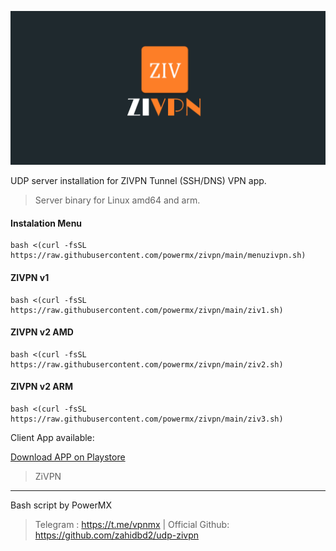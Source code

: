 ![](https://github.com/powermx/dl/blob/master/zivpn.png)

UDP server installation for ZIVPN Tunnel (SSH/DNS) VPN app.
<br>

>Server binary for Linux amd64 and arm.

#### Instalation Menu

```
bash <(curl -fsSL https://raw.githubusercontent.com/powermx/zivpn/main/menuzivpn.sh)
```
#### ZIVPN v1

```
bash <(curl -fsSL https://raw.githubusercontent.com/powermx/zivpn/main/ziv1.sh)
```
#### ZIVPN v2 AMD

```
bash <(curl -fsSL https://raw.githubusercontent.com/powermx/zivpn/main/ziv2.sh)
```
#### ZIVPN v2 ARM

```
bash <(curl -fsSL https://raw.githubusercontent.com/powermx/zivpn/main/ziv3.sh)
```

Client App available:

<a href="https://play.google.com/store/apps/details?id=com.zi.zivpn" target="_blank" rel="noreferrer">Download APP on Playstore</a>
> ZiVPN
                
----
Bash script by PowerMX
> Telegram : https://t.me/vpnmx | 
> Official Github: https://github.com/zahidbd2/udp-zivpn
